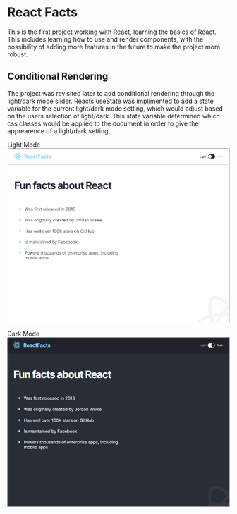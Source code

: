 # React Facts

This is the first project working with React, learning the basics of React. This includes learning how to use and render components, with the possibility of adding more features in the future to make the project more robust.

## Conditional Rendering

The project was revisited later to add conditional rendering through the light/dark mode slider. Reacts useState was implimented to add a state variable for the current light/dark mode setting, which would adjust based on the users selection of light/dark. This state variable determined which css classes would be applied to the document in order to give the apprearence of a light/dark setting.

Light Mode
![light mode](/public/light.png) 

Dark Mode
![dark mode](/public/dark.png)

